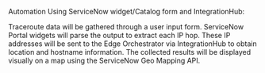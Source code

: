 Automation Using ServiceNow widget/Catalog form and IntegrationHub:
 
Traceroute data will be gathered through a user input form.
ServiceNow Portal widgets will parse the output to extract each IP hop. 
These IP addresses will be sent to the Edge Orchestrator via IntegrationHub to obtain location and hostname information.
The collected results will be displayed visually on a map using the ServiceNow Geo Mapping API.
 
 
